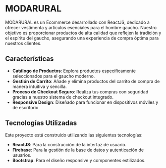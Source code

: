 # MODARURAL

MODARURAL es un Ecommerce desarrollado con ReactJS, dedicado a ofrecer vestimenta y artículos esenciales para el hombre gaucho. Nuestro objetivo es proporcionar productos de alta calidad que reflejen la tradición y el espíritu del gaucho, asegurando una experiencia de compra óptima para nuestros clientes.

## Características

- **Catálogo de Productos**: Explora productos específicamente seleccionados para el gaucho moderno.
- **Gestión de Carrito**: Añade y elimina productos del carrito de compra de manera intuitiva y sencilla.
- **Proceso de Checkout Seguro**: Realiza tus compras con seguridad gracias a nuestro sistema de checkout integrado.
- **Responsive Design**: Diseñado para funcionar en dispositivos móviles y de escritorio.

## Tecnologías Utilizadas

Este proyecto está construido utilizando las siguientes tecnologías:
- **ReactJS**: Para la construcción de la interfaz de usuario.
- **Firebase**: Para la gestión de la base de datos y autenticación de usuarios.
- **Bootstrap**: Para el diseño responsive y componentes estilizados.
